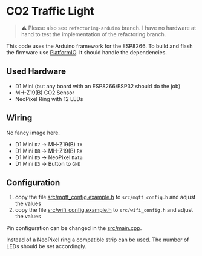 # CO2 Traffic Light

> :warning: Please also see `refactoring-arduino` branch. I have no hardware at
hand to test the implementation of the refactoring branch.

This code uses the Arduino framework for the ESP8266. To build and flash the
firmware use [PlatformIO](https://platformio.org/). It should handle the
dependencies.

## Used Hardware

- D1 Mini (but any board with an ESP8266/ESP32 should do the job)
- MH-Z19(B) CO2 Sensor
- NeoPixel Ring with 12 LEDs

## Wiring

No fancy image here.

- D1 Mini `D7` -> MH-Z19(B) `TX`
- D1 Mini `D8` -> MH-Z19(B) `RX`
- D1 Mini `D5` -> NeoPixel `Data`
- D1 Mini `D3` -> Button to `GND` 

## Configuration

1. copy the file [src/mqtt_config.example.h](src/mqtt_config.example.h) to
`src/mqtt_config.h` and adjust the values
1. copy the file [src/wifi_config.example.h](src/wifi_config.example.h) to
`src/wifi_config.h` and adjust the values

Pin configuration can be changed in the [src/main.cpp](src/main.cpp).

Instead of a NeoPixel ring a compatible strip can be used. The number of LEDs
should be set accordingly.
